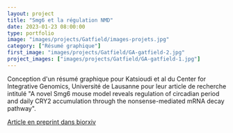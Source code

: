 ```yaml
---
layout: project
title: "Smg6 et la régulation NMD"
date: 2023-01-23 08:00:00
type: portfolio
image: "images/projects/Gatfield/images-projets.jpg"
category: ["Résumé graphique"]
first_image: "images/projects/Gatfield/GA-gatfield-2.jpg"
project_images: ["images/projects/Gatfield/GA-gatfield-1.jpg"]
---
```



Conception d'un résumé graphique pour Katsioudi et al du Center for Integrative Genomics, Université de Lausanne pour leur article de recherche intitulé "A novel Smg6 mouse model reveals regulation of circadian period and daily CRY2 accumulation through the nonsense-mediated mRNA decay pathway".


<a href="https://www.biorxiv.org/content/10.1101/2022.07.01.498406v1">Article en preprint dans biorxiv</a>
